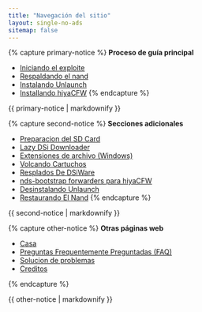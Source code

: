```yaml
---
title: "Navegación del sitio"
layout: single-no-ads
sitemap: false
---
```


{% capture primary-notice %}
**Proceso de guía principal**

+ [Iniciando el exploite](launching-the-exploit)
+ [Respaldando el nand](dumping-nand)
+ [Instalando Unlaunch](installing-unlaunch)
+ [Installando hiyaCFW](hiyacfw-setup)
{% endcapture %}
<div class="notice--primary">{{ primary-notice | markdownify }}</div>

{% capture second-notice %}
**Secciones adicionales**

+ [Preparacion del SD Card](sd-card-setup)
+ [Lazy DSi Downloader](/lazy-dsi-downloader)
+ [Extensiones de archivo (Windows)](file-extensions-%28windows%29)
+ [Volcando Cartuchos](dumping-cartridges)
+ [Resplados De DSiWare](dsiware-backups)
+ [nds-bootstrap forwarders para hiyaCFW](nds-bootstrap-forwarders)
+ [Desinstalando Unlaunch](uninstalling-unlaunch)
+ [Restaurando El Nand](restoring-nand)
{% endcapture %}
<div class="notice--info">{{ second-notice | markdownify }}</div>

{% capture other-notice %}
**Otras páginas web**

+ [Casa](home)
+ [Preguntas Frequentemente Preguntadas (FAQ)](faq)
+ [Solucion de problemas](troubleshooting)
+ [Creditos](credits)

{% endcapture %}
<div class="notice">{{ other-notice | markdownify }}</div>
